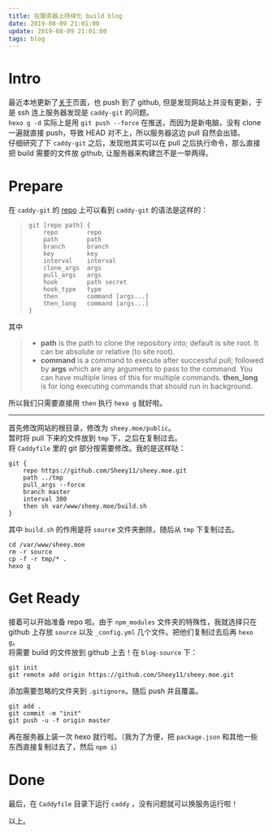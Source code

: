 ```yaml
---
title: 在服务器上持续化 build blog
date: 2019-08-09 21:01:00
update: 2019-08-09 21:01:00
tags: blog
---
```


# Intro

最近本地更新了[关于](https://sheey.moe/about)页面，也 push 到了 github, 但是发现网站上并没有更新，于是 ssh 连上服务器发现是 `caddy-git` 的问题。  
`hexo g -d` 实际上是用 `git push --force` 在推送，而因为是新电脑，没有 clone 一遍就直接 push，导致 HEAD 对不上，所以服务器这边 pull 自然会出错。  
仔细研究了下 `caddy-git` 之后，发现他其实可以在 pull 之后执行命令，那么直接把 build 需要的文件放 github, 让服务器来构建岂不是一举两得。

<!-- more -->

# Prepare

在 `caddy-git` 的 [repo](https://github.com/abiosoft/caddy-git) 上可以看到 `caddy-git` 的语法是这样的：  
> ```
> git [repo path] {
>     repo        repo
>     path        path
>     branch      branch
>     key         key
>     interval    interval
>     clone_args  args
>     pull_args   args
>     hook        path secret
>     hook_type   type
>     then        command [args...]
>     then_long   command [args...]
> }
> ```
其中  
> - **path** is the path to clone the repository into; default is site root. It can be absolute or relative (to site root).
> - **command** is a command to execute after successful pull; followed by **args** which are any arguments to pass to the command. You can have multiple lines of this for multiple commands. **then_long** is for long executing commands that should run in background.

所以我们只需要直接用 `then` 执行 `hexo g` 就好啦。

---
首先修改网站的根目录，修改为 `sheey.moe/public`。  
暂时将 pull 下来的文件放到 `tmp` 下，之后在复制过去。  
将 `Caddyfile` 里的 git 部分按需要修改。我的是这样哒：
```
git {
    repo https://github.com/Sheey11/sheey.moe.git
    path ../tmp
    pull_args --force
    branch master
    interval 300
    then sh var/www/sheey.moe/build.sh
}
```
其中 `build.sh` 的作用是将 `source` 文件夹删除，随后从 `tmp` 下复制过去。
```shell
cd /var/www/sheey.moe
rm -r source
cp -f -r tmp/* .
hexo g
```

# Get Ready

接着可以开始准备 repo 啦。由于 `npm_modules` 文件夹的特殊性，我就选择只在 github 上存放 `source` 以及 `_config.yml` 几个文件。把他们复制过去后再 `hexo g`。  
将需要 build 的文件放到 github 上去！在 `blog-source` 下：
```shell
git init
git remote add origin https://github.com/Sheey11/sheey.moe.git
```
添加需要忽略的文件夹到 `.gitignore`。随后 push 并且覆盖。
```sheel
git add .
git commit -m "init"
git push -u -f origin master
```
再在服务器上装一次 hexo 就行啦。（我为了方便，把 `package.json` 和其他一些东西直接复制过去了，然后 `npm i`）

# Done

最后，在 `Caddyfile` 目录下运行 `caddy` ，没有问题就可以换服务运行啦！

以上。